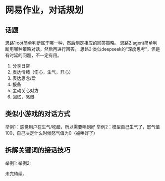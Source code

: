 # 网易作业，对话规划

## 话题

思路1:cot简单判断属于哪一种，然后制定相应的回答策略。
思路2:agent简单判断用哪种策略对话，然后再进行回答。
思路3:类似deepseek的“深度思考”，但是有时延的问题，不一定有用。

1. 分享日常
2. 表达情绪（伤心，生气，开心）
3. 表达思念/爱
4. 报备
5. 主动关心对方
6. 回忆，感慨

## 类似小游戏的对话方式

举例1：感觉用户在生气/吃醋，所以需要哄到好
举例2：模型自己生气了，怒气值100，自己决定什么时候怒气值为0（被哄好了）

## 拆解关键词的接话技巧

举例1:
举例2:

未完待续。